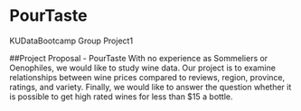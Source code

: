 # PourTaste
KUDataBootcamp Group Project1

##Project Proposal - PourTaste
With no experience as Sommeliers or Oenophiles, we would like to study wine data.    Our project is to examine relationships between wine prices compared to reviews, region, province, ratings, and variety.  Finally, we would like to answer the question whether it is possible to get high rated wines for less than $15 a bottle.   
